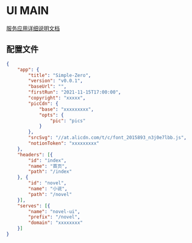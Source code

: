 # UI MAIN
[服务应用详细说明文档](https://www.notion.so/leiax00/UI-MAIN-ef2a97858951424b8692f2d06ac52d53)

## 配置文件

```json
{
	"app": {
		"title": "Simple-Zero",
		"version": "v0.0.1",
		"baseUrl": "",
		"firstRun": "2021-11-15T17:00:00",
		"copyright": "xxxxx",
		"picCdn": {
			"base": "xxxxxxxxx",
			"opts": {
				"pic": "pics"
			}
		},
		"srcSvg": "//at.alicdn.com/t/c/font_2015893_n3j0e7lbb.js",
		"notionToken": "xxxxxxxxx"
	},
	"headers": [{
		"id": "index",
		"name": "首页",
		"path": "/index"
	}, {
		"id": "novel",
		"name": "小说",
		"path": "/novel"
	}],
	"serves": [{
		"name": "novel-ui",
		"prefix": "/novel",
		"domain": "xxxxxxxx"
	}]
}
```